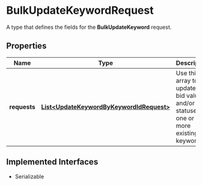 

# BulkUpdateKeywordRequest

A type that defines the fields for the <b>BulkUpdateKeyword</b> request.
## Properties

Name | Type | Description | Notes
------------ | ------------- | ------------- | -------------
**requests** | [**List&lt;UpdateKeywordByKeywordIdRequest&gt;**](UpdateKeywordByKeywordIdRequest.md) | Use this array to update the bid values and/or statuses of one or more existing keywords. |  [optional]


## Implemented Interfaces

* Serializable


